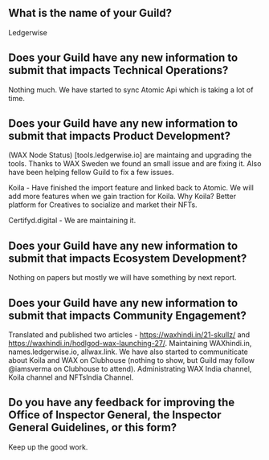 ## What is the name of your Guild?

Ledgerwise

## Does your Guild have any new information to submit that impacts Technical Operations?

Nothing much. We have started to sync Atomic Api which is taking a lot of time. 

## Does your Guild have any new information to submit that impacts Product Development?

(WAX Node Status) [tools.ledgerwise.io] are maintaing and upgrading the tools. Thanks to WAX Sweden we found an small issue and are fixing it. Also have been helping fellow Guild to fix a few issues. 

Koila - Have finished the import feature and linked back to Atomic. We will add more features when we gain traction for Koila. Why Koila? Better platform for Creatives to socialize and market their NFTs. 

Certifyd.digital - We are maintaining it.


## Does your Guild have any new information to submit that impacts Ecosystem Development?

Nothing on papers but mostly we will have something by next report. 

## Does your Guild have any new information to submit that impacts Community Engagement?

Translated and published two articles - https://waxhindi.in/21-skullz/ and https://waxhindi.in/hodlgod-wax-launching-27/. Maintaining WAXhindi.in, names.ledgerwise.io, allwax.link. We have also started to communiticate about Koila and WAX on Clubhouse (nothing to show, but Guild may follow @iamsverma on Clubhouse to attend). Administrating WAX India channel, Koila channel and NFTsIndia Channel. 

## Do you have any feedback for improving the Office of Inspector General, the Inspector General Guidelines, or this form?

Keep up the good work. 
